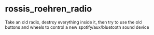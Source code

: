 # rossis_roehren_radio
Take an old radio, destroy everything inside it, then try to use the old buttons and wheels to control a new spotify/aux/bluetooth sound device
